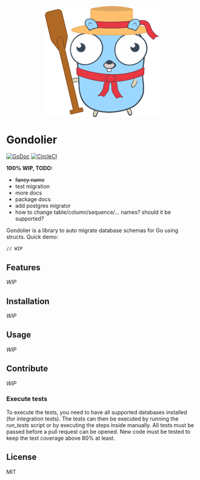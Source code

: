 <p align="center">
    <img src="gondoliergopher.svg" width="300px" />
</p>

# Gondolier

[![GoDoc](https://godoc.org/github.com/DeKugelschieber/gondolier?status.svg)](https://godoc.org/github.com/DeKugelschieber/gondolier)
[![CircleCI](https://circleci.com/gh/DeKugelschieber/gondolier.svg?style=svg)](https://circleci.com/gh/DeKugelschieber/gondolier)

**100% WIP, TODO:**

* ~~fancy name~~
* test migration
* more docs
* package docs
* add postgres migrator
* how to change table/column/sequence/... names? should it be supported?

Gondolier is a library to auto migrate database schemas for Go using structs. Quick demo:

```
// WIP
```

## Features

*WIP*

## Installation

*WIP*

## Usage

*WIP*

## Contribute

*WIP*

### Execute tests

To execute the tests, you need to have all supported databases installed (for integration tests). The tests can then be executed by running the *run_tests* script or by executing the steps inside manually. All tests must be passed before a pull request can be opened. New code must be tested to keep the test coverage above 80% at least.

## License

MIT
